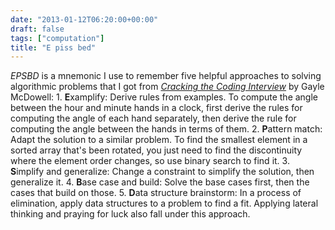 ```yaml
---
date: "2013-01-12T06:20:00+00:00"
draft: false
tags: ["computation"]
title: "E piss bed"
---
```

*EPSBD* is a mnemonic I use to remember five helpful approaches to solving algorithmic problems that I got from *[Cracking the Coding Interview](http://www.amazon.com/dp/098478280X)* by Gayle McDowell: 1\. **E**xamplify: Derive rules from examples. To compute the angle between the hour and minute hands in a clock, first derive the rules for computing the angle of each hand separately, then derive the rule for computing the angle between the hands in terms of them. 2\. **P**attern match: Adapt the solution to a similar problem. To find the smallest element in a sorted array that's been rotated, you just need to find the discontinuity where the element order changes, so use binary search to find it. 3\. **S**implify and generalize: Change a constraint to simplify the solution, then generalize it. 4\. **B**ase case and build: Solve the base cases first, then the cases that build on those. 5\. **D**ata structure brainstorm: In a process of elimination, apply data structures to a problem to find a fit. Applying lateral thinking and praying for luck also fall under this approach.

